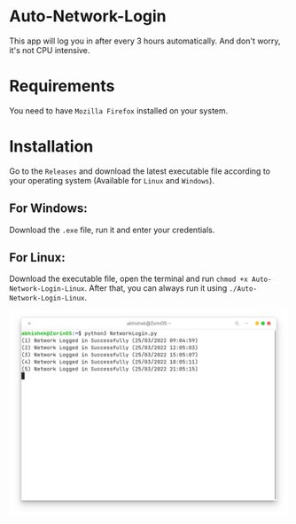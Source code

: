 # Auto-Network-Login
This app will log you in after every 3 hours automatically. And don't worry, it's not CPU intensive.

# Requirements
You need to have `Mozilla Firefox` installed on your system.
 
# Installation
Go to the `Releases` and download the latest executable file according to your operating system (Available for `Linux` and `Windows`).

## For Windows:
Download the `.exe` file, run it and enter your credentials.

## For Linux:
Download the executable file, open the terminal and run `chmod +x Auto-Network-Login-Linux`. After that, you can always run it using `./Auto-Network-Login-Linux`.

![Demo Image](https://github.com/Abhishekkr3003/Auto-Network-Login/blob/main/AutoLoggin.png)
